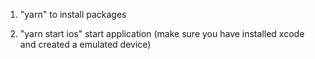 1. "yarn" to install packages

2. "yarn start ios" start application (make sure you have installed xcode and created a emulated device)
